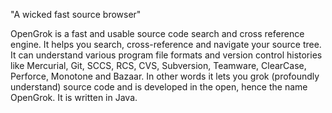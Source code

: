 "A wicked fast source browser"

OpenGrok is a fast and usable source code search and cross reference engine. It helps you search, cross-reference and navigate your source tree. It can understand various program file formats and version control histories like Mercurial, Git, SCCS, RCS, CVS, Subversion, Teamware, ClearCase, Perforce, Monotone and Bazaar. In other words it lets you grok (profoundly understand) source code and is developed in the open, hence the name OpenGrok. It is written in Java.